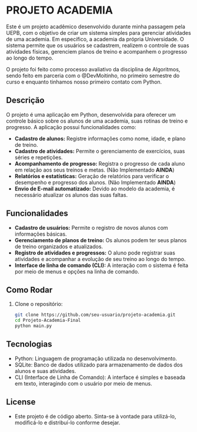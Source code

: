 # PROJETO ACADEMIA

Este é um projeto acadêmico desenvolvido durante minha passagem pela UEPB, com o objetivo de criar um sistema simples para gerenciar atividades de uma academia. 
Em específico, a academia da própria Universidade. 
O sistema permite que os usuários se cadastrem, realizem o controle de suas atividades físicas, gerenciem planos de treino e acompanhem o progresso ao longo do 
tempo.

O projeto foi feito como processo avaliativo da disciplina de Algoritmos, sendo feito em parceria com o @DevMoitinho, no primeiro semestre do curso e enquanto
tinhamos nosso primeiro contato com Python.

## Descrição

O projeto é uma aplicação em Python, desenvolvida para oferecer um controle básico sobre os alunos de uma academia, suas rotinas de treino e progresso. 
A aplicação possui funcionalidades como:

- **Cadastro de alunos:** Registre informações como nome, idade, e plano de treino.
- **Cadastro de atividades:** Permite o gerenciamento de exercícios, suas séries e repetições.
- **Acompanhamento de progresso:** Registra o progresso de cada aluno em relação aos seus treinos e metas. (Não Implementado **AINDA**)
- **Relatórios e estatísticas:** Geração de relatórios para verificar o desempenho e progresso dos alunos. (Não Implementado **AINDA**)
- **Envio de E-mail automatizado:** Devido ao modelo da academia, é necessário atualizar os alunos das suas faltas. 

## Funcionalidades

- **Cadastro de usuários:** Permite o registro de novos alunos com informações básicas.
- **Gerenciamento de planos de treino:** Os alunos podem ter seus planos de treino organizados e atualizados.
- **Registro de atividades e progressos:** O aluno pode registrar suas atividades e acompanhar a evolução de seu treino ao longo do tempo.
- **Interface de linha de comando (CLI):** A interação com o sistema é feita por meio de menus e opções na linha de comando.

## Como Rodar

1. Clone o repositório:
   ```bash
   git clone https://github.com/seu-usuario/projeto-academia.git
   cd Projeto-Academia-Final
   python main.py


## Tecnologias
  - Python: Linguagem de programação utilizada no desenvolvimento.
  - SQLite: Banco de dados utilizado para armazenamento de dados dos alunos e suas atividades.
  - CLI (Interface de Linha de Comando): A interface é simples e baseada em texto, interagindo com o usuário por meio de menus.

## License
  - Este projeto é de código aberto. Sinta-se à vontade para utilizá-lo, modificá-lo e distribuí-lo conforme desejar.

